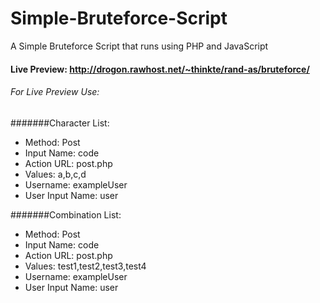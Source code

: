 # Simple-Bruteforce-Script
A Simple Bruteforce Script that runs using PHP and JavaScript
#### Live Preview: http://drogon.rawhost.net/~thinkte/rand-as/bruteforce/
###### For Live Preview Use:
#######Character List:
- Method:           Post
- Input Name:       code
- Action URL:       post.php
- Values:           a,b,c,d
- Username:         exampleUser
- User Input Name:  user


#######Combination List:
- Method:           Post
- Input Name:       code
- Action URL:       post.php
- Values:           test1,test2,test3,test4
- Username:         exampleUser
- User Input Name:  user
